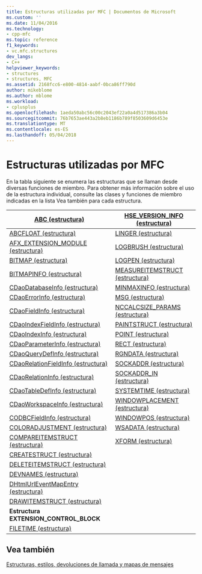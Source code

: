 ```yaml
---
title: Estructuras utilizadas por MFC | Documentos de Microsoft
ms.custom: ''
ms.date: 11/04/2016
ms.technology:
- cpp-mfc
ms.topic: reference
f1_keywords:
- vc.mfc.structures
dev_langs:
- C++
helpviewer_keywords:
- structures
- structures, MFC
ms.assetid: 2168fcc6-e800-4814-aabf-0bca86ff790d
author: mikeblome
ms.author: mblome
ms.workload:
- cplusplus
ms.openlocfilehash: 1aeda50abc56c00c2043ef22a0a4d517386a3b04
ms.sourcegitcommit: 76b7653ae443a2b8eb1186b789f8503609d6453e
ms.translationtype: MT
ms.contentlocale: es-ES
ms.lasthandoff: 05/04/2018
---
```

# <a name="structures-used-by-mfc"></a>Estructuras utilizadas por MFC
En la tabla siguiente se enumera las estructuras que se llaman desde diversas funciones de miembro. Para obtener más información sobre el uso de la estructura individual, consulte las clases y funciones de miembro indicadas en la lista Vea también para cada estructura.  
  
|[ABC (estructura)](../../mfc/reference/abc-structure.md)|[HSE_VERSION_INFO (estructura)](../../mfc/reference/hse-version-info-structure.md)|  
|--------------------------------------------------------------------------------------------------------------|-----------------------------------------------------------------------------------------------------------------------------|  
|[ABCFLOAT (estructura)](../../mfc/reference/abcfloat-structure.md)|[LINGER (estructura)](../../mfc/reference/linger-structure.md)|  
|[AFX_EXTENSION_MODULE (estructura)](../../mfc/reference/afx-extension-module-structure.md)|[LOGBRUSH (estructura)](../../mfc/reference/logbrush-structure.md)|  
|[BITMAP (estructura)](../../mfc/reference/bitmap-structure.md)|[LOGPEN (estructura)](../../mfc/reference/logpen-structure.md)|  
|[BITMAPINFO (estructura)](../../mfc/reference/bitmapinfo-structure.md)|[MEASUREITEMSTRUCT (estructura)](../../mfc/reference/measureitemstruct-structure.md)|  
|[CDaoDatabaseInfo (estructura)](../../mfc/reference/cdaodatabaseinfo-structure.md)|[MINMAXINFO (estructura)](../../mfc/reference/minmaxinfo-structure.md)|  
|[CDaoErrorInfo (estructura)](../../mfc/reference/cdaoerrorinfo-structure.md)|[MSG (estructura)](../../mfc/reference/msg-structure1.md)|  
|[CDaoFieldInfo (estructura)](../../mfc/reference/cdaofieldinfo-structure.md)|[NCCALCSIZE_PARAMS (estructura)](../../mfc/reference/nccalcsize-params-structure.md)|  
|[CDaoIndexFieldInfo (estructura)](../../mfc/reference/cdaoindexfieldinfo-structure.md)|[PAINTSTRUCT (estructura)](../../mfc/reference/paintstruct-structure.md)|  
|[CDaoIndexInfo (estructura)](../../mfc/reference/cdaoindexinfo-structure.md)|[POINT (estructura)](../../mfc/reference/point-structure1.md)|  
|[CDaoParameterInfo (estructura)](../../mfc/reference/cdaoparameterinfo-structure.md)|[RECT (estructura)](../../mfc/reference/rect-structure1.md)|  
|[CDaoQueryDefInfo (estructura)](../../mfc/reference/cdaoquerydefinfo-structure.md)|[RGNDATA (estructura)](../../mfc/reference/rgndata-structure.md)|  
|[CDaoRelationFieldInfo (estructura)](../../mfc/reference/cdaorelationfieldinfo-structure.md)|[SOCKADDR (estructura)](../../mfc/reference/sockaddr-structure.md)|  
|[CDaoRelationInfo (estructura)](../../mfc/reference/cdaorelationinfo-structure.md)|[SOCKADDR_IN (estructura)](../../mfc/reference/sockaddr-in-structure.md)|  
|[CDaoTableDefInfo (estructura)](../../mfc/reference/cdaotabledefinfo-structure.md)|[SYSTEMTIME (estructura)](systemtime-structure1.md)
|[CDaoWorkspaceInfo (estructura)](../../mfc/reference/cdaoworkspaceinfo-structure.md)|[WINDOWPLACEMENT (estructura)](../../mfc/reference/windowplacement-structure.md)|  
|[CODBCFieldInfo (estructura)](../../mfc/reference/codbcfieldinfo-structure.md)|[WINDOWPOS (estructura)](../../mfc/reference/windowpos-structure1.md)  
|[COLORADJUSTMENT (estructura)](../../mfc/reference/coloradjustment-structure.md)|[WSADATA (estructura)](../../mfc/reference/wsadata-structure.md)|  
|[COMPAREITEMSTRUCT (estructura)](../../mfc/reference/compareitemstruct-structure.md)|[XFORM (estructura)](../../mfc/reference/xform-structure.md)|  
|[CREATESTRUCT (estructura)](../../mfc/reference/createstruct-structure.md)||  
|[DELETEITEMSTRUCT (estructura)](../../mfc/reference/deleteitemstruct-structure.md)||  
|[DEVNAMES (estructura)](../../mfc/reference/devnames-structure.md)||  
|[DHtmlUrlEventMapEntry (estructura)](../../mfc/reference/dhtmlurleventmapentry-structure.md)||  
|[DRAWITEMSTRUCT (estructura)](../../mfc/reference/drawitemstruct-structure.md)||  
|**Estructura EXTENSION_CONTROL_BLOCK**||  
|[FILETIME (estructura)](../../mfc/reference/filetime-structure.md)  
  
## <a name="see-also"></a>Vea también  
 [Estructuras, estilos, devoluciones de llamada y mapas de mensajes](../../mfc/reference/structures-styles-callbacks-and-message-maps.md)

